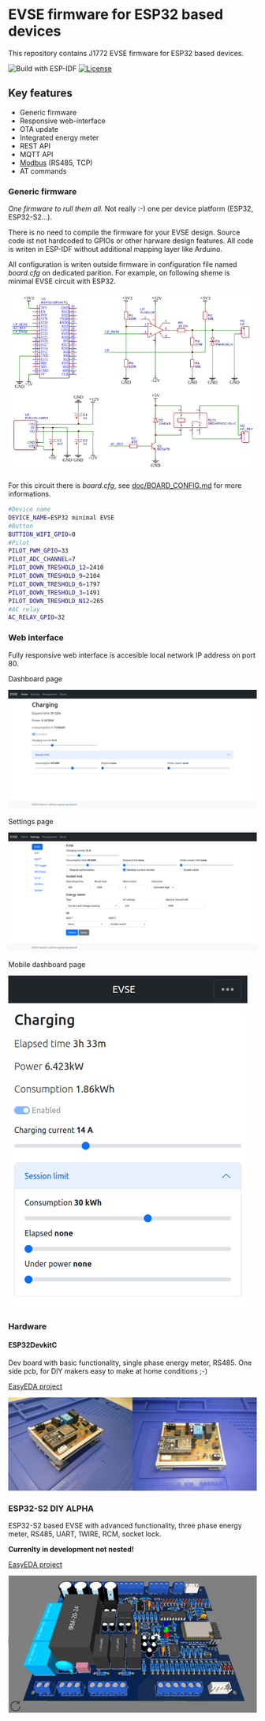 # EVSE firmware for ESP32 based devices

This repository contains J1772 EVSE firmware for ESP32 based devices.

![Build with ESP-IDF](https://github.com/dzurikmiroslav/esp32-evse/workflows/Build%20with%20ESP-IDF/badge.svg)
[![License](https://img.shields.io/github/license/dzurikmiroslav/esp32-evse.svg)](LICENSE.md)

## Key features

 - Generic firmware
 - Responsive web-interface
 - OTA update
 - Integrated energy meter
 - REST API
 - MQTT API
 - [Modbus](/doc/MODBUS.md "MODBUS.md") (RS485, TCP)
 - AT commands

### Generic firmware

_One firmware to rull them all._ Not really :-) one per device platform (ESP32, ESP32-S2...).

There is no need to compile the firmware for your EVSE design.
Source code ist not hardcoded to GPIOs or other harware design features.
All code is writen in ESP-IDF without additional mapping layer like Arduino.

All configuration is writen outside firmware in configuration file named _board.cfg_ on dedicated parition.
For example, on following sheme is minimal EVSE circuit with ESP32.

![Minimal circuit](/images/minimal-circuit.png "Minimal circuit")

For this circuit there is _board.cfg_, see [doc/BOARD_CONFIG.md](/doc/BOARD_CONFIG.md "BOARD_CONFIG.md") for more informations.

```bash
#Device name
DEVICE_NAME=ESP32 minimal EVSE
#Button
BUTTION_WIFI_GPIO=0
#Pilot  
PILOT_PWM_GPIO=33
PILOT_ADC_CHANNEL=7
PILOT_DOWN_TRESHOLD_12=2410
PILOT_DOWN_TRESHOLD_9=2104
PILOT_DOWN_TRESHOLD_6=1797
PILOT_DOWN_TRESHOLD_3=1491
PILOT_DOWN_TRESHOLD_N12=265
#AC relay
AC_RELAY_GPIO=32
```

### Web interface

Fully responsive web interface is accesible local network IP address on port 80.

Dashboard page

![Dashboard](/images/web-dashboard.png "Dashboard") 

Settings page

![Settings](/images/web-settings.png "Settings")

Mobile dashboard page

![Dashboard mobile](/images/web-dashboard-mobile.png "Dashboard mobile")

### Hardware

#### ESP32DevkitC

Dev board with basic functionality, single phase energy meter, RS485. One side pcb, for DIY makers easy to make at home conditions ;-)

[EasyEDA project](https://oshwlab.com/dzurik.miroslav/esp32-devkit-evse)

![ESP32DevkitC](/images/esp32devkitc.jpg "ESP32DevkitC")

### ESP32-S2 DIY ALPHA

ESP32-S2 based EVSE with advanced functionality, three phase energy meter, RS485, UART, 1WIRE, RCM, socket lock.

**Currenlty in development not nested!**

[EasyEDA project](https://oshwlab.com/dzurik.miroslav/esp32s2-diy-evse)

![ESP32-S2-DA](/images/esp32s2da.png "ESP32-S2-DA")
